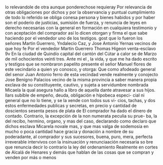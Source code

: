 lo relevandole de otra aunque ponderechose requieray
Por relevancia de otras obligaciones por dichos y por la observancia y puntual cumplimiento de todo lo referido se obliga conesa persona y bienes habidos y por haber son el poderío de justicias, sumisión de fuerza, y renuncia de leyes
en derecho necesarias con la general en formación en cualquiera testimonio y con aceptación del comprador así lo dicen otorgan y firma el que sabe haciendo por el vendedor uno de los testigos.
gost que lo fueron los señores Martin Guerrero, Yndalecio Caz,
y Jose Antonio Yernas vecinos de que hoy fe
Por el vendedor Martin Guerrero
Thomas Higeon
venta-esclavo
9v En la ciudad de Quindío capital del cantón del Cútar a calor
se de Marzo de mil ochocientos veinti tres. Ante mi
el , la vida, y que me ha dado
escrito y testigos que se nombraron papelito presente el señor Manuel flores de este vecindario a quien yo conosco, y otorga: Que como afodeado general del senor Juan Antonio ferro de esta vecindad vende realmente y conojecto
Jose Benigno Palacios vecino de la misma provincia a saber manera propia exclava de su constituyente, cautivo, y sujeta a servidumbre nombrada Micaela la qual asegura hallo a libro de aquella dante atravesar a sus hijos.
llars subíble de empeño, deuda, obligación e hipobeca especi- cial ni general que no lo tiene, y se la xende con todos sus vi- cios, tachas, y dos estos enfermedades publicas y secretas, en precio y cantidad de doscientos sesenta pesos de plata de
El comprador ha dado el dinero de contado.
Contrario, la excepción de la non numerata peculia su prue- ba, la del recibo, hermino, organo, y mas del caso, declarando como declaro que dichos esclava Micarela novale mas, y que mas valga de sodemosia en mucho o poca cantidad hace
gracia y donación a nombre de su poderadante, al comprador y sus sucesores, buena, puro, mera, perfecta irreverable
intervivos con la insinuación y renunciaación necesaria so
bre que renuncia decir lo contrario la ley del ordenamiento
Realmente en cortes de Alcalá de Henares y demás que hablan de las cosas que se compran y venden por más o menos